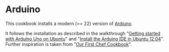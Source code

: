 Arduino
=======

This cookbook installs a modern (>= 22) version of [Ardiuno][1].

It follows the installation as described in the walkthrough
"[Getting started with Arduino Uno on Ubuntu][2]" and
"[Install the Arduino IDE in Ubuntu 12.04][3]". Further inspiration
is taken from "[Our First Chef Cookbook][4]".

[1]: http://arduino.cc/en/
[2]: http://balau82.wordpress.com/2011/01/31/getting-started-with-arduino-uno-on-ubuntu/
[3]: http://blog.markloiseau.com/2012/05/install-arduino-ubuntu/
[4]: http://blog.blazingcloud.net/2010/06/28/our-first-chef-cookbook/
